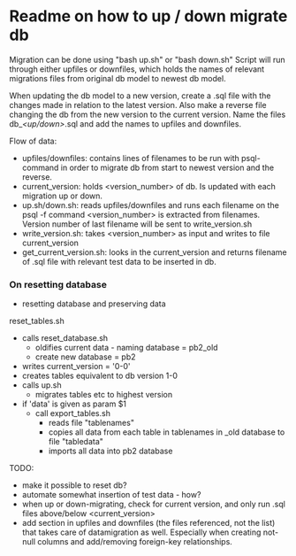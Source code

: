 # Readme on how to up / down migrate db

Migration can be done using "bash up.sh" or "bash down.sh"
Script will run through either upfiles or downfiles, which holds
the names of relevant migrations files from original db
model to newest db model.

When updating the db model to a new version, create 
a .sql file with the changes made in relation to
the latest version. Also make a reverse file changing 
the db from the new version to the current version.
Name the files db_<version-number>_<up/down>_<version-number>.sql
and add the names to upfiles and downfiles.

Flow of data:
- upfiles/downfiles:
    contains lines of filenames to be run with psql-command in order to migrate db from start to newest version and the reverse.
- current_version:
    holds <version_number> of db. Is updated with each migration up or down.
- up.sh/down.sh: 
    reads upfiles/downfiles and runs each filename on the psql -f command
    <version_number> is extracted from filenames. Version number of last filename will be sent to write_version.sh
- write_version.sh:
    takes <version_number> as input and writes to file current_version
- get_current_version.sh:
    looks in the current_version and returns filename 
of .sql file with relevant test data to be inserted 
in db.



### On resetting database
- resetting database and preserving data

reset_tables.sh
- calls reset_database.sh
  - oldifies current data - naming database = pb2_old
  - create new database = pb2
- writes current_version = '0-0'
- creates tables equivalent to db version 1-0
- calls up.sh
  - migrates tables etc to highest version
- if 'data' is given as param $1
  - call export_tables.sh
    - reads file "tablenames"
    - copies all data from each table in tablenames in _old 
database to file "tabledata"
    - imports all data into pb2 database




TODO:

- make it possible to reset db? 
- automate somewhat insertion of test data - how? 
- when up or down-migrating, check for current version, and only 
run .sql files above/below <current_version> 
- add section in upfiles and downfiles (the files 
referenced, not the list) that takes care of 
datamigration as well. Especially when creating 
not-null columns and add/removing foreign-key 
relationships.

